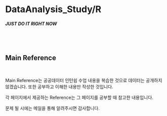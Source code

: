 
# DataAnalysis_Study/R

##### JUST DO IT RIGHT NOW

<br><br>

## Main Reference

<br>

Main Reference는 공공데이터 인턴쉽 수업 내용을 복습한 것으로 데이터는 공개하지 않겠습니다. 또한 공부하고 이해한 내용만 작성한 것입니다.

각 페이지에서 제공하는 Reference는 그 페이지를 공부할 때 참고한 내용입니다.

문제 될 시에는 메일을 통해 알려주시면 감사합니다. 

<br>